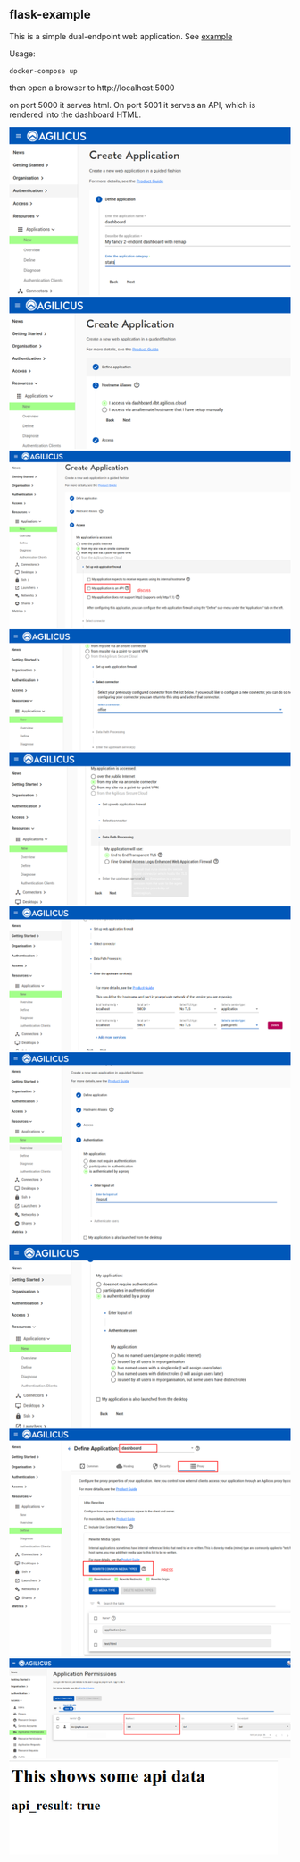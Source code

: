 ## flask-example

This is a simple dual-endpoint web application.
See [example](https://www.agilicus.com/examples/sample-dual-endpoint-web-application-dashboard-api)

Usage:

```
docker-compose up
```

then open a browser to http://localhost:5000

on port 5000 it serves html. On port 5001 it serves an API, which
is rendered into the dashboard HTML.

![](img/p1.png)
![](img/p2.png)
![](img/p3.png)
![](img/p5.png)
![](img/p6.png)
![](img/p7.png)
![](img/p8.png)
![](img/p10.png)
![](img/p11.png)
![](img/p12.png)
![](img/p13.png)
